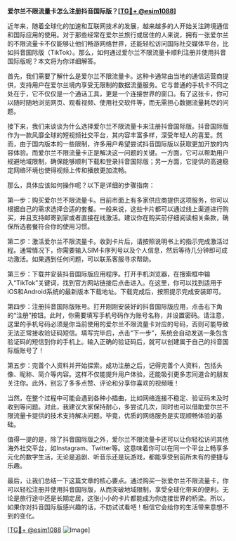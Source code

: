 **爱尔兰不限流量卡怎么注册抖音国际版？[[TG💪+ @esim1088](https://t.me/s/esim1088)]**

近年来，随着全球化的加速和互联网技术的发展，越来越多的人开始关注跨境通信和国际应用的使用。对于那些经常在爱尔兰旅行或居住的人来说，拥有一张爱尔兰的不限流量卡不仅能够让他们畅游网络世界，还能轻松访问国际社交媒体平台，比如抖音国际版（TikTok）。那么，如何通过爱尔兰不限流量卡顺利注册并使用抖音国际版呢？本文将为你详细解答。

首先，我们需要了解什么是爱尔兰不限流量卡。这种卡通常由当地的通信运营商提供，支持用户在爱尔兰境内享受无限制的数据流量服务。它与普通的手机卡不同之处在于，它不仅仅是一个通话工具，更是一个连接世界的窗口。有了这张卡，你可以随时随地浏览网页、观看视频、使用社交软件等，而无需担心数据流量耗尽的问题。

接下来，我们来谈谈为什么选择爱尔兰不限流量卡来注册抖音国际版。抖音国际版作为一款风靡全球的短视频社交平台，其内容丰富多样，深受年轻人的喜爱。然而，由于国内版本的一些限制，许多用户希望尝试抖音国际版以获取更加开放的内容体验。而爱尔兰不限流量卡正是解决这一问题的关键。一方面，它可以帮助用户规避地域限制，确保能够顺利下载和登录抖音国际版；另一方面，它提供的高速稳定网络环境也使得视频上传和播放更加流畅。

那么，具体应该如何操作呢？以下是详细的步骤指南：

第一步：购买爱尔兰不限流量卡。目前市面上有多家供应商提供这项服务，你可以根据自己的需求选择合适的套餐。一般来说，这些卡片都可以通过线上渠道进行购买，并且支持邮寄到家或者直接在线激活。建议你在购买前仔细阅读相关条款，确保所选套餐符合你的使用习惯。

第二步：激活爱尔兰不限流量卡。收到卡片后，请按照说明书上的指示完成激活过程。通常情况下，你需要输入SIM卡序列号以及个人信息，然后等待几分钟即可成功激活。如果遇到任何问题，可以联系客服寻求帮助。

第三步：下载并安装抖音国际版应用程序。打开手机浏览器，在搜索框中输入“TikTok”关键词，找到官方网站链接后点击进入。在这里，你可以找到适用于iOS和Android系统的最新版本下载地址。下载完成后，按照提示完成安装即可。

第四步：注册抖音国际版账号。打开刚刚安装好的抖音国际版应用，点击右下角的“注册”按钮。此时，你需要填写手机号码作为账号名称，并设置密码。请注意，这里的手机号码必须是你当前使用的爱尔兰不限流量卡对应的号码，否则可能导致无法正常接收验证码短信。填写完毕后，点击“下一步”，系统会自动发送一条包含验证码的短信到你的手机上。输入正确的验证码后，就可以创建属于自己的抖音国际版账号了！

第五步：完善个人资料并开始探索。成功注册之后，记得完善个人资料，包括头像、昵称、简介等内容。这样不仅能提升用户体验，还能吸引更多志同道合的朋友关注你。此外，别忘了多多点赞、评论和分享你喜欢的视频哦！

当然，在整个过程中可能会遇到各种小插曲，比如网络连接不稳定、验证码未及时收到等问题。对此，我建议大家保持耐心，多尝试几次，同时也可以借助爱尔兰不限流量卡提供的技术支持解决问题。毕竟，优质的网络服务是实现顺畅体验的基础。

值得一提的是，除了抖音国际版之外，爱尔兰不限流量卡还可以让你轻松访问其他海外社交平台，如Instagram、Twitter等。这意味着你可以在同一个平台上畅享多元化的数字生活，无论是追剧、听音乐还是玩游戏，都能享受到前所未有的便捷与乐趣。

最后，让我们总结一下这篇文章的核心要点。通过购买一张爱尔兰不限流量卡，你可以轻松注册并使用抖音国际版，从而突破地域限制，享受全球化带来的便利。无论是旅行途中还是长期定居，这张小小的卡片都能成为你连接世界的桥梁。所以，如果你对抖音国际版感兴趣的话，不妨试试看吧！相信它会给你的生活带来意想不到的变化。

[[TG💪+ @esim1088](https://t.me/s/esim1088) ![Image](https://i.postimg.cc/4NQfJmqS/Snipaste-2025-05-13-00-14-12.png)]